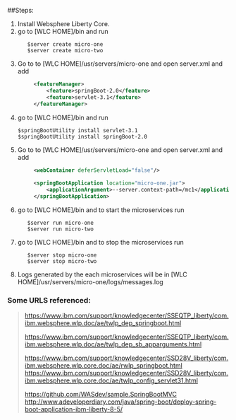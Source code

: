 
##Steps: 
1. Install Websphere Liberty Core.
2. go to [WLC HOME]/bin and run
    ```shell
       $server create micro-one
       $server create micro-two
    ```
3. Go to to [WLC HOME]/usr/servers/micro-one and open server.xml and add 
   ```xml
        <featureManager>
            <feature>springBoot-2.0</feature>
            <feature>servlet-3.1</feature>
        </featureManager>
    ```
4. go to [WLC HOME]/bin and run
    ```shell
    $springBootUtility install servlet-3.1
    $springBootUtility install springBoot-2.0
    ```
5. Go to to [WLC HOME]/usr/servers/micro-one and open server.xml and add
   ```xml
        <webContainer deferServletLoad="false"/>
    
        <springBootApplication location="micro-one.jar">
            <applicationArgument>--server.context-path=/mc1</applicationArgument>
        </springBootApplication>
    ```
6. go to [WLC HOME]/bin and to start the microservices run
    ```shell
       $server run micro-one
       $server run micro-two
    ```
7. go to [WLC HOME]/bin and to stop the microservices run  
    ```shell
       $server stop micro-one
       $server stop micro-two
    ```
8. Logs generated by the each microservices will be in  [WLC HOME]/usr/servers/micro-one/logs/messages.log


### Some URLS  referenced: 
> https://www.ibm.com/support/knowledgecenter/SSEQTP_liberty/com.ibm.websphere.wlp.doc/ae/twlp_dep_springboot.html
>
>https://www.ibm.com/support/knowledgecenter/SSEQTP_liberty/com.ibm.websphere.wlp.doc/ae/twlp_dep_sb_apparguments.html
>
>https://www.ibm.com/support/knowledgecenter/SSD28V_liberty/com.ibm.websphere.wlp.core.doc/ae/rwlp_springboot.html
>https://www.ibm.com/support/knowledgecenter/SSD28V_liberty/com.ibm.websphere.wlp.core.doc/ae/twlp_config_servlet31.html
>
>https://github.com/WASdev/sample.SpringBootMVC
>http://www.adeveloperdiary.com/java/spring-boot/deploy-spring-boot-application-ibm-liberty-8-5/
